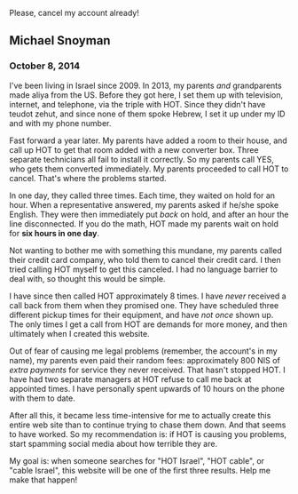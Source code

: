 Please, cancel my account already!

## Michael Snoyman

### October 8, 2014

I've been living in Israel since 2009. In 2013, my parents *and* grandparents made aliya from the US.
Before they got here, I set them up with television, internet, and telephone, via the triple with HOT.
Since they didn't have teudot zehut, and since none of them spoke Hebrew, I set it up under my
ID and with my phone number.

Fast forward a year later. My parents have added a room to their house, and call up HOT to get that room
added with a new converter box. Three separate technicians all fail to install it correctly. So my
parents call YES, who gets them converted immediately. My parents proceeded to call HOT to cancel.
That's where the problems started.

In one day, they called three times. Each time, they waited on hold for an hour. When a representative
answered, my parents asked if he/she spoke English. They were then immediately put *back* on hold,
and after an hour the line disconnected. If you do the math, HOT made my parents wait on hold for
__six hours in one day__.

Not wanting to bother me with something this mundane, my parents called their credit card company,
who told them to cancel their credit card. I then tried calling HOT myself to get this canceled.
I had no language barrier to deal with, so thought this would be simple.

I have since then called HOT approximately 8 times. I have *never* received a call back from them
when they promised one. They have scheduled three different pickup times for their equipment,
and have *not once* shown up. The only times I get a call from HOT are demands for more money,
and then ultimately when I created this website.

Out of fear of causing me legal problems (remember, the account's in my name), my parents even paid their random fees:
approximately 800 NIS of *extra payments* for service they never received. That hasn't stopped HOT.
I have had two separate managers at HOT refuse to call me back at appointed times. I have personally
spent upwards of 10 hours on the phone with them to date.

After all this, it became less time-intensive for me to actually create this entire web site than
to continue trying to chase them down. And that seems to have worked. So my recommendation is:
if HOT is causing you problems, start spamming social media about how terrible they are.

My goal is: when someone searches for "HOT Israel", "HOT cable", or "cable Israel", this website
will be one of the first three results. Help me make that happen!